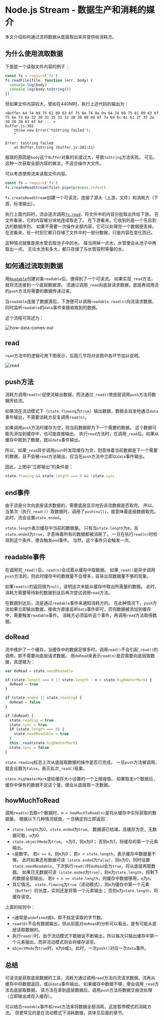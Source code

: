 # Node.js Stream - 数据生产和消耗的媒介
本文介绍如何通过流将数据从底层取出来并提供给消耗方。

## 为什么使用流取数据
下面是一个读取文件内容的例子：
```js
const fs = require('fs')
fs.readFile(file, function (err, body) {
  console.log(body)
  console.log(body.toString())
})

```

但如果文件内容较大，譬如在440M时，执行上述代码的输出为：
```
<Buffer 64 74 09 75 61 09 63 6f 75 6e 74 0a 0a 64 74 09 75 61 09 63 6f 75 6e 74 0a 32 30 31 35 31 32 30 38 09 4d 6f 7a 69 6c 6c 61 2f 35 2e 30 20 28 63 6f 6d ... >
buffer.js:382
    throw new Error('toString failed');
    ^

Error: toString failed
    at Buffer.toString (buffer.js:382:11)

```

报错的原因是`body`这个`Buffer`对象的长度过大，导致`toString`方法失败。
可见，这种一次获取全部内容的做法，不适合操作大文件。

可以考虑使用流来读取文件内容。
```js
const fs = require('fs')
fs.createReadStream(file).pipe(process.stdout)

```

`fs.createReadStream`创建一个可读流，连接了源头（上游，文件）和消耗方（下游，标准输出）。

执行上面代码时，流会逐次调用[`fs.read`]，将文件中的内容分批取出传给下游。
在文件看来，它的内容被分块地连续取走了。
在下游看来，它收到的是一个先后到达的数据序列。
如果不需要一次操作全部内容，它可以处理完一个数据便丢掉。
在流看来，任一时刻它都只存储了文件中的一部分数据，只是内容在变化而已。

这种情况就像是用水管去取池子中的水。
每当用掉一点水，水管便会从池子中再取出一点。
无论水池有多大，都只存储了与水管容积等量的水。

## 如何通过流取到数据
用[`Readable`]创建对象`readable`后，便得到了一个可读流。
如果实现`_read`方法，就将流连接到一个底层数据源。
流通过调用`_read`向底层请求数据，底层再调用流的`push`方法将需要的数据传递过来。

当`readable`连接了数据源后，下游便可以调用`readable.read(n)`向流请求数据，同时监听`readable`的`data`事件来接收取到的数据。

这个流程可简述为：

![how-data-comes-out]

## read
`read`方法中的逻辑可用下图表示，后面几节将对该图中各环节加以说明。

![read]

## push方法
消耗方调用`read(n)`促使流输出数据，而流通过`_read()`使底层调用`push`方法将数据传给流。

如果流在流动模式下（`state.flowing`为`true`）输出数据，数据会自发地通过`data`事件输出，不需要消耗方反复调用`read(n)`。

如果调用`push`方法时缓存为空，则当前数据即为下一个需要的数据。
这个数据可能先添加到缓存中，也可能直接输出。
执行`read`方法时，在调用`_read`后，如果从缓存中取到了数据，就以`data`事件输出。

所以，如果`_read`异步调用`push`时发现缓存为空，则意味着当前数据是下一个需要的数据，且不会被`read`方法输出，应当在`push`方法中立即以`data`事件输出。

因此，上图中“立即输出”的条件是：
```js
state.flowing && state.length === 0 && !state.sync

```

## end事件
由于流是分次向底层请求数据的，需要底层显示地告诉流数据是否取完。
所以，当某次（执行`_read()`）取数据时，调用了`push(null)`，就意味着底层数据取完。
此时，流会设置`state.ended`。

`state.length`表示缓存中当前的数据量。
只有当`state.length`为`0`，且`state.ended`为`true`，才意味着所有的数据都被消耗了。
一旦在执行`read(n)`时检测到这个条件，便会触发`end`事件。
当然，这个事件只会触发一次。

## readable事件
在调用完`_read()`后，`read(n)`会试着从缓存中取数据。
如果`_read()`是异步调用`push`方法的，则此时缓存中的数据量不会增多，容易出现数据量不够的现象。

如果`read(n)`的返回值为`null`，说明这次未能从缓存中取出所需量的数据。
此时，消耗方需要等待新的数据到达后再次尝试调用`read`方法。

在数据到达后，流是通过`readable`事件来通知消耗方的。
在此种情况下，`push`方法如果立即输出数据，接收方直接监听`data`事件即可，否则数据被添加到缓存中，需要触发`readable`事件。
消耗方必须监听这个事件，再调用`read`方法取得数据。

## doRead
流中维护了一个缓存，当缓存中的数据足够多时，调用`read()`不会引起`_read()`的调用，即不需要向底层请求数据。
用`doRead`来表示`read(n)`是否需要向底层取数据，其逻辑为：
```js
var doRead = state.needReadable

if (state.length === 0 || state.length - n < state.highWaterMark) {
  doRead = true
}

if (state.ended || state.reading) {
  doRead = false
}

if (doRead) {
  state.reading = true
  state.sync = true
  if (state.length === 0) {
    state.needReadable = true
  }
  this._read(state.highWaterMark)
  state.sync = false
}

```

`state.reading`标志上次从底层取数据的操作是否已完成。
一旦`push`方法被调用，就会设置为`false`，表示此次`_read()`结束。

`state.highWaterMark`是给缓存大小设置的一个上限阈值。
如果取走`n`个数据后，缓存中保有的数据不足这个量，便会从底层取一次数据。

## howMuchToRead
调用`read(n)`去取`n`个数据时，`m = howMuchToRead(n)`是将从缓存中实际获取的数据量。
根据以下几种情况赋值，一旦确定则立即返回：
* `state.length`为0，`state.ended`为`true`。
  数据源已枯竭，且缓存为空，无数据可取，`m`为0.
* `state.objectMode`为`true`。
  `n`为0，则`m`为0；
  否则`m`为1，将缓存的第一个元素输出。
* `n`是数字。
  若`n <= 0`，则`m`为0；
  若`n > state.length`，表示缓存中数据量不够。
  此时如果还有数据可读（`state.ended`为`false`），则`m`为0，同时设置`state.needReadable`，下次执行`read()`时`doRead`会为`true`，将从底层再取数据。
  如果已无数据可读（`state.ended`为`true`），则`m`为`state.length`，将剩下的数据全部输出。
  若`0 < n <= state.length`，则缓存中数据够用，`m`为`n`。
* 其它情况。
  `state.flowing`为`true`（流动模式），则`m`为缓存中第一个元素（`Buffer`）的长度，实则还是将第一个元素输出；
  否则`m`为`state.length`，将缓存读空。

上面的规则中：
* `n`通常是`undefined`或`0`，即不指定读取的字节数。
* `read(0)`不会有数据输出，但从前面对`doRead`的分析可以看出，是有可能从底层读取数据的。
* 执行`read()`时，由于流动模式下数据会不断输出，所以每次只输出缓存中第一个元素输出，而非流动模式则会将缓存读空。
* `objectMode`为`true`时，`m`为`0`或`1`。此时，一次`push()`对应一次`data`事件。

## 总结
可读流是获取底层数据的工具，消耗方通过调用`read`方法向流请求数据，流再从缓存中将数据返回，或以`data`事件输出。
如果缓存中数据不够，便会调用`_read`方法去底层取数据。
该方法在拿到底层数据后，调用`push`方法将数据交由流处理（立即输出或存入缓存）。

可以结合`readable`事件和`read`方法来将数据全部消耗，这是暂停模式的消耗方法。
但更常见的是在流动模式下消耗数据，具体见后面的章节。

[`fs.read`]: https://nodejs.org/api/fs.html#fs_fs_read_fd_buffer_offset_length_position_callback
[`Readable`]: https://nodejs.org/api/stream.html#stream_class_stream_readable_1

[how-data-comes-out]: assets/how-data-comes-out.png
[read]: assets/read.png
